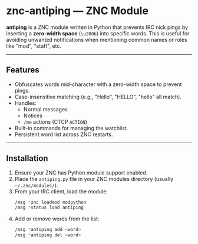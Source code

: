 # znc-antiping — ZNC Module

**antiping** is a ZNC module written in Python that prevents IRC nick pings by inserting a **zero-width space** (`\u200b`) into specific words. This is useful for avoiding unwanted notifications when mentioning common names or roles like "mod", "staff", etc.

---

##  Features

- Obfuscates words mid-character with a zero-width space to prevent pings.
- Case-insensitive matching (e.g., "Hello", "HELLO", "hello" all match).
- Handles:
  - Normal messages
  - Notices
  - `/me` actions (CTCP `ACTION`)
- Built-in commands for managing the watchlist.
- Persistent word list across ZNC restarts.

---

##  Installation

1. Ensure your ZNC has Python module support enabled.
2. Place the `antiping.py` file in your ZNC modules directory (usually `~/.znc/modules/`).
3. From your IRC client, load the module:
   ```bash
   /msg *znc loadmod modpython
   /msg *status load antiping
4. Add or remove words from the list:
   ```bash
   /msg *antiping add <word>
   /msg *antiping del <word>

